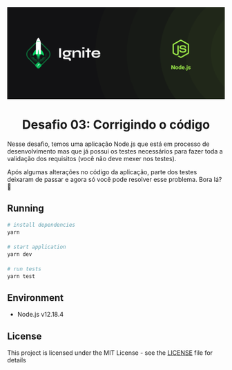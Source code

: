 <img alt="Ignite" src=".github/cover-node.js.png" />

<h1 align="center">
  Desafio 03: Corrigindo o código
</h1>

<p>
Nesse desafio, temos uma aplicação Node.js que está em processo de desenvolvimento mas que já possui os testes necessários para fazer toda a validação dos requisitos (você não deve mexer nos testes).

Após algumas alterações no código da aplicação, parte dos testes deixaram de passar e agora só você pode resolver esse problema. Bora lá? 🚀

</p>

## Running

```bash
# install dependencies
yarn

# start application
yarn dev

# run tests
yarn test
```

## Environment

- Node.js v12.18.4

## License

This project is licensed under the MIT License - see the [LICENSE](LICENSE) file for details
